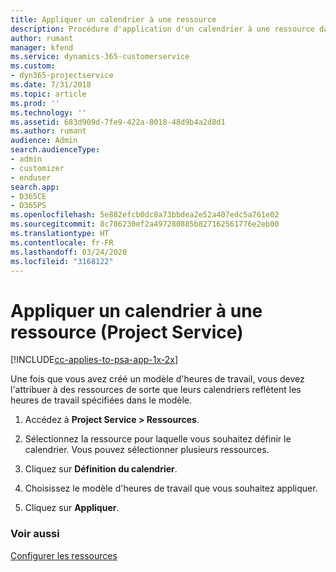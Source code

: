 ```yaml
---
title: Appliquer un calendrier à une ressource
description: Procédure d'application d'un calendrier à une ressource dans Project Service
author: rumant
manager: kfend
ms.service: dynamics-365-customerservice
ms.custom:
- dyn365-projectservice
ms.date: 7/31/2018
ms.topic: article
ms.prod: ''
ms.technology: ''
ms.assetid: 683d909d-7fe9-422a-8018-48d9b4a2d8d1
ms.author: rumant
audience: Admin
search.audienceType:
- admin
- customizer
- enduser
search.app:
- D365CE
- D365PS
ms.openlocfilehash: 5e882efcb0dc8a73bbdea2e52a407edc5a761e02
ms.sourcegitcommit: 8c786230ef2a497280885b827162561776e2eb00
ms.translationtype: HT
ms.contentlocale: fr-FR
ms.lasthandoff: 03/24/2020
ms.locfileid: "3168122"
---
```

# <a name="apply-a-calendar-to-a-resource-project-service"></a>Appliquer un calendrier à une ressource (Project Service)

[!INCLUDE[cc-applies-to-psa-app-1x-2x](../includes/cc-applies-to-psa-app-1x-2x.md)]

Une fois que vous avez créé un modèle d'heures de travail, vous devez l'attribuer à des ressources de sorte que leurs calendriers reflètent les heures de travail spécifiées dans le modèle.  
  
1.  Accédez à **Project Service > Ressources**.  
  
2.  Sélectionnez la ressource pour laquelle vous souhaitez définir le calendrier. Vous pouvez sélectionner plusieurs ressources.  
  
3.  Cliquez sur **Définition du calendrier**.  
  
4.  Choisissez le modèle d'heures de travail que vous souhaitez appliquer.  
  
5.  Cliquez sur **Appliquer**.  
  
### <a name="see-also"></a>Voir aussi  
 [Configurer les ressources](../project-service/set-up-resources.md)
